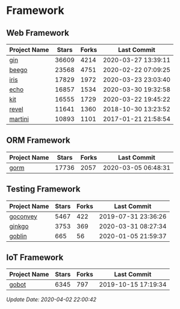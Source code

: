 # Framework

## Web Framework

| Project Name | Stars | Forks | Last Commit |
| ------------ | ----- | ----- | ----------- |
| [gin](https://github.com/gin-gonic/gin) | 36609 | 4214 | 2020-03-27 13:39:11 |
| [beego](https://github.com/astaxie/beego) | 23568 | 4751 | 2020-02-22 07:09:25 |
| [iris](https://github.com/kataras/iris) | 17829 | 1972 | 2020-03-23 23:03:40 |
| [echo](https://github.com/labstack/echo) | 16857 | 1534 | 2020-03-30 19:32:58 |
| [kit](https://github.com/go-kit/kit) | 16555 | 1729 | 2020-03-22 19:45:22 |
| [revel](https://github.com/revel/revel) | 11641 | 1360 | 2018-10-30 13:23:52 |
| [martini](https://github.com/go-martini/martini) | 10893 | 1101 | 2017-01-21 21:58:54 |

## ORM Framework

| Project Name | Stars | Forks | Last Commit |
| ------------ | ----- | ----- | ----------- |
| [gorm](https://github.com/jinzhu/gorm) | 17736 | 2057 | 2020-03-05 06:48:31 |

## Testing Framework

| Project Name | Stars | Forks | Last Commit |
| ------------ | ----- | ----- | ----------- |
| [goconvey](https://github.com/smartystreets/goconvey) | 5467 | 422 | 2019-07-31 23:36:26 |
| [ginkgo](https://github.com/onsi/ginkgo) | 3753 | 369 | 2020-03-31 08:27:34 |
| [goblin](https://github.com/franela/goblin) | 665 | 56 | 2020-01-05 21:59:37 |

## IoT Framework

| Project Name | Stars | Forks | Last Commit |
| ------------ | ----- | ----- | ----------- |
| [gobot](https://github.com/hybridgroup/gobot) | 6345 | 797 | 2019-10-15 17:19:34 |

*Update Date: 2020-04-02 22:00:42*